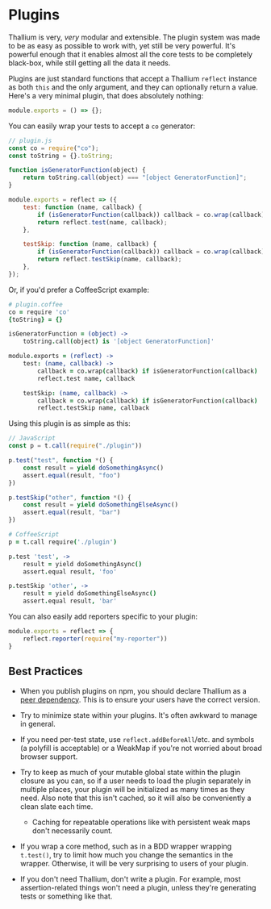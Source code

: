 # Plugins

Thallium is very, *very* modular and extensible. The plugin system was made to be as easy as possible to work with, yet still be very powerful. It's powerful enough that it enables almost all the core tests to be completely black-box, while still getting all the data it needs.

Plugins are just standard functions that accept a Thallium `reflect` instance as both `this` and the only argument, and they can optionally return a value. Here's a very minimal plugin, that does absolutely nothing:

```js
module.exports = () => {};
```

You can easily wrap your tests to accept a `co` generator:

```js
// plugin.js
const co = require("co");
const toString = {}.toString;

function isGeneratorFunction(object) {
    return toString.call(object) === "[object GeneratorFunction]";
}

module.exports = reflect => ({
    test: function (name, callback) {
        if (isGeneratorFunction(callback)) callback = co.wrap(callback);
        return reflect.test(name, callback);
    },

    testSkip: function (name, callback) {
        if (isGeneratorFunction(callback)) callback = co.wrap(callback);
        return reflect.testSkip(name, callback);
    },
});
```

Or, if you'd prefer a CoffeeScript example:

```coffee
# plugin.coffee
co = require 'co'
{toString} = {}

isGeneratorFunction = (object) ->
    toString.call(object) is '[object GeneratorFunction]'

module.exports = (reflect) ->
    test: (name, callback) ->
        callback = co.wrap(callback) if isGeneratorFunction(callback)
        reflect.test name, callback

    testSkip: (name, callback) ->
        callback = co.wrap(callback) if isGeneratorFunction(callback)
        reflect.testSkip name, callback
```

Using this plugin is as simple as this:

```js
// JavaScript
const p = t.call(require("./plugin"))

p.test("test", function *() {
    const result = yield doSomethingAsync()
    assert.equal(result, "foo")
})

p.testSkip("other", function *() {
    const result = yield doSomethingElseAsync()
    assert.equal(result, "bar")
})
```

```coffee
# CoffeeScript
p = t.call require('./plugin')

p.test 'test', ->
    result = yield doSomethingAsync()
    assert.equal result, 'foo'

p.testSkip 'other', ->
    result = yield doSomethingElseAsync()
    assert.equal result, 'bar'
```

You can also easily add reporters specific to your plugin:

```js
module.exports = reflect => {
    reflect.reporter(require("my-reporter"))
}
```

## Best Practices

- When you publish plugins on npm, you should declare Thallium as a [peer dependency](https://docs.npmjs.com/files/package.json#peerdependencies). This is to ensure your users have the correct version.

- Try to minimize state within your plugins. It's often awkward to manage in general.

- If you need per-test state, use `reflect.addBeforeAll`/etc. and symbols (a polyfill is acceptable) or a WeakMap if you're not worried about broad browser support.

- Try to keep as much of your mutable global state within the plugin closure as you can, so if a user needs to load the plugin separately in multiple places, your plugin will be initialized as many times as they need. Also note that this isn't cached, so it will also be conveniently a clean slate each time.
    - Caching for repeatable operations like with persistent weak maps don't necessarily count.

- If you wrap a core method, such as in a BDD wrapper wrapping `t.test()`, try to limit how much you change the semantics in the wrapper. Otherwise, it will be very surprising to users of your plugin.

- If you don't need Thallium, don't write a plugin. For example, most assertion-related things won't need a plugin, unless they're generating tests or something like that.
